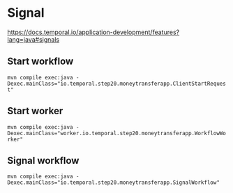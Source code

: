 # Signal


https://docs.temporal.io/application-development/features?lang=java#signals

## Start workflow
`mvn compile exec:java -Dexec.mainClass="io.temporal.step20.moneytransferapp.ClientStartRequest"`

## Start worker
`mvn compile exec:java -Dexec.mainClass="worker.io.temporal.step20.moneytransferapp.WorkflowWorker"`

## Signal workflow
`mvn compile exec:java -Dexec.mainClass="io.temporal.step20.moneytransferapp.SignalWorkflow"`

